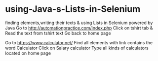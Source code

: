 # using-Java-s-Lists-in-Selenium
finding elements,writing their texts &amp; using Lists in Selenium powered by Java
Go to http://automationpractice.com/index.php
Click on tshirt tab & Read the text from tshirt text
Go back to home page

Go to https://www.calculator.net/
Find all elements with link contains the word Calculator
Click on Salary calculator
Type all kinds of calculators located on home page

